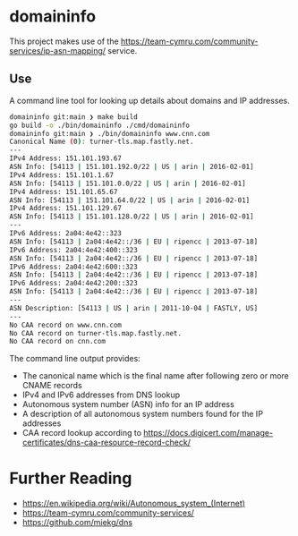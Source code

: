 # domaininfo

This project makes use of the https://team-cymru.com/community-services/ip-asn-mapping/ service.

## Use

A command line tool for looking up details about domains and IP addresses.

```sh
domaininfo git:main ❯ make build
go build -o ./bin/domaininfo ./cmd/domaininfo
domaininfo git:main ❯ ./bin/domaininfo www.cnn.com
Canonical Name (0): turner-tls.map.fastly.net.
---
IPv4 Address: 151.101.193.67
ASN Info: [54113 | 151.101.192.0/22 | US | arin | 2016-02-01]
IPv4 Address: 151.101.1.67
ASN Info: [54113 | 151.101.0.0/22 | US | arin | 2016-02-01]
IPv4 Address: 151.101.65.67
ASN Info: [54113 | 151.101.64.0/22 | US | arin | 2016-02-01]
IPv4 Address: 151.101.129.67
ASN Info: [54113 | 151.101.128.0/22 | US | arin | 2016-02-01]
---
IPv6 Address: 2a04:4e42::323
ASN Info: [54113 | 2a04:4e42::/36 | EU | ripencc | 2013-07-18]
IPv6 Address: 2a04:4e42:400::323
ASN Info: [54113 | 2a04:4e42::/36 | EU | ripencc | 2013-07-18]
IPv6 Address: 2a04:4e42:600::323
ASN Info: [54113 | 2a04:4e42::/36 | EU | ripencc | 2013-07-18]
IPv6 Address: 2a04:4e42:200::323
ASN Info: [54113 | 2a04:4e42::/36 | EU | ripencc | 2013-07-18]
---
ASN Description: [54113 | US | arin | 2011-10-04 | FASTLY, US]
---
No CAA record on www.cnn.com
No CAA record on turner-tls.map.fastly.net.
No CAA record on cnn.com
```

The command line output provides:

 * The canonical name which is the final name after following zero or more CNAME records
 * IPv4 and IPv6 addresses from DNS lookup
 * Autonomous system number (ASN) info for an IP address
 * A description of all autonomous system numbers found for the IP addresses
 * CAA record lookup according to https://docs.digicert.com/manage-certificates/dns-caa-resource-record-check/

 # Further Reading

  * https://en.wikipedia.org/wiki/Autonomous_system_(Internet)
  * https://team-cymru.com/community-services/
  * https://github.com/miekg/dns
